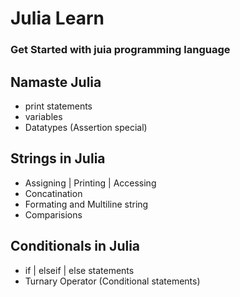 # Julia Learn 

### Get Started with juia programming language  

## Namaste Julia
- print statements
- variables 
- Datatypes (Assertion special)

## Strings in Julia
- Assigning | Printing | Accessing 
- Concatination
- Formating and Multiline string
- Comparisions

## Conditionals in Julia
- if | elseif | else  statements
- Turnary Operator (Conditional statements)


